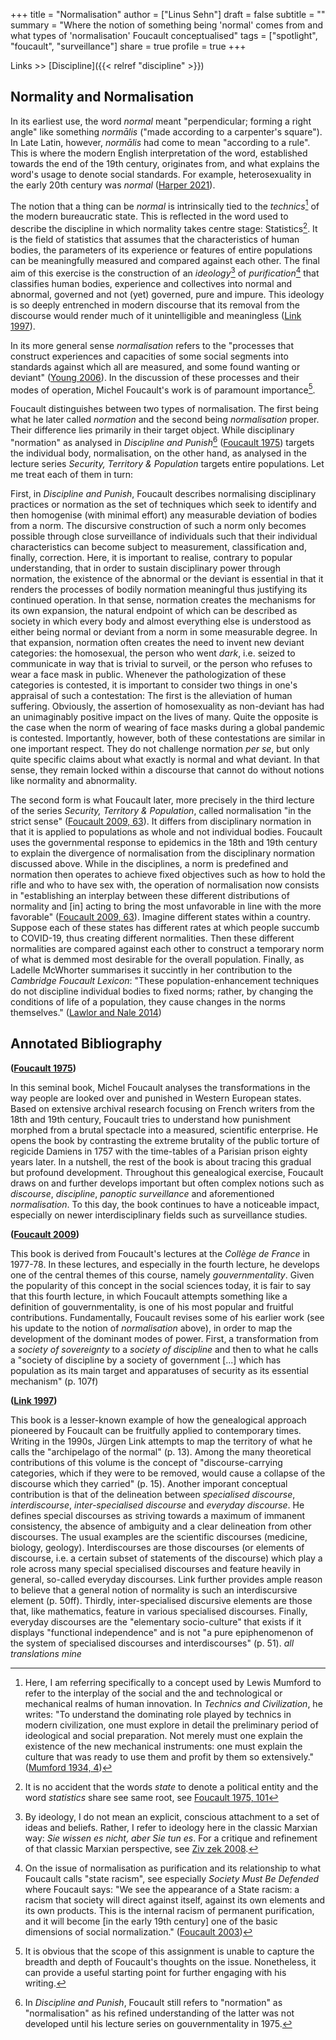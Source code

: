 +++
title = "Normalisation"
author = ["Linus Sehn"]
draft = false
subtitle = ""
summary = "Where the notion of something being 'normal' comes from and what types of 'normalisation' Foucault conceptualised"
tags = ["spotlight", "foucault", "surveillance"]
share = true
profile = true
+++

Links >> [Discipline]({{< relref "discipline" >}})

## Normality and Normalisation 

In its earliest use, the word _normal_ meant "perpendicular; forming a right
angle" like something _normālis_ ("made according to a carpenter's square"). In
Late Latin, however, _normālis_ had come to mean "according to a rule". This is
where the modern English interpretation of the word, established towards the end
of the 19th century, originates from, and what explains the word's usage to
denote social standards. For example, heterosexuality in the early 20th century
was _normal_ ([Harper 2021](#org5c389b4)).

The notion that a thing can be _normal_ is intrinsically tied to the
_technics_[^fn:1] of the modern bureaucratic state. This is reflected in the
word used to describe the discipline in which normality takes centre stage:
Statistics[^fn:2]. It is the field of statistics that assumes that the
characteristics of human bodies, the parameters of its experience or features of
entire populations can be meaningfully measured and compared against each other.
The final aim of this exercise is the construction of an _ideology_[^fn:3] of
_purification_[^fn:4] that classifies human bodies, experience and collectives
into normal and abnormal, governed and not (yet) governed, pure and impure. This
ideology is so deeply entrenched in modern discourse that its removal from the
discourse would render much of it unintelligible and meaningless
([Link 1997](#org249481c)).

In its more general sense _normalisation_ refers to the "processes that
construct experiences and capacities of some social segments into standards
against which all are measured, and some found wanting or deviant"
([Young 2006](#org65a2d81)). In the discussion of these processes and their
modes of operation, Michel Foucault's work is of paramount importance[^fn:5].

Foucault distinguishes between two types of normalisation. The first being what
he later called _normation_ and the second being _normalisation_ proper. Their
difference lies primarily in their target object. While disciplinary "normation"
as analysed in _Discipline and Punish_[^fn:6] ([Foucault 1975](#org121e9d8))
targets the individual body, normalisation, on the other hand, as analysed in
the lecture series _Security, Territory & Population_ targets entire
populations. Let me treat each of them in turn:

First, in _Discipline and Punish_, Foucault describes normalising disciplinary
practices or normation as the set of techniques which seek to identify and then
homogenise (with minimal effort) any measurable deviation of bodies from a norm.
The discursive construction of such a norm only becomes possible through close
surveillance of individuals such that their individual characteristics can
become subject to measurement, classification and, finally, correction. Here, it
is important to realise, contrary to popular understanding, that in order to
sustain disciplinary power through normation, the existence of the abnormal or
the deviant is essential in that it renders the processes of bodily normation
meaningful thus justifying its continued operation. In that sense, normation
creates the mechanisms for its own expansion, the natural endpoint of which can
be described as society in which every body and almost everything else is
understood as either being normal or deviant from a norm in some measurable
degree. In that expansion, normation often creates the need to invent new
deviant categories: the homosexual, the person who went _dark_, i.e. seized to
communicate in way that is trivial to surveil, or the person who refuses to wear
a face mask in public. Whenever the pathologization of these categories is
contested, it is important to consider two things in one's appraisal of such a
contestation: The first is the alleviation of human suffering. Obviously, the
assertion of homosexuality as non-deviant has had an unimaginably positive
impact on the lives of many. Quite the opposite is the case when the norm of
wearing of face masks during a global pandemic is contested. Importantly,
however, both of these contestations are similar in one important respect. They
do not challenge normation _per se_, but only quite specific claims about what
exactly is normal and what deviant. In that sense, they remain locked within a
discourse that cannot do without notions like normality and abnormality.

The second form is what Foucault later, more precisely in the third lecture of
the series _Security, Territory & Population_, called normalisation "in the
strict sense" ([Foucault 2009, 63](#org96f6a36)). It differs from disciplinary
normation in that it is applied to populations as whole and not individual
bodies. Foucault uses the governmental response to epidemics in the 18th and
19th century to explain the divergence of normalisation from the disciplinary
normation discussed above. While in the disciplines, a norm is predefined and
normation then operates to achieve fixed objectives such as how to hold the
rifle and who to have sex with, the operation of normalisation now consists in
"establishing an interplay between these different distributions of normality
and [in] acting to bring the most unfavorable in line with the more favorable"
([Foucault 2009, 63](#org96f6a36)). Imagine different states within a country.
Suppose each of these states has different rates at which people succumb to
COVID-19, thus creating different normalities. Then these different normalities
are compared against each other to construct a temporary norm of what is demmed
most desirable for the overall population. Finally, as Ladelle McWhorter
summarises it succintly in her contribution to the _Cambridge Foucault Lexicon_:
"These population-enhancement techniques do not discipline individual bodies to
fixed norms; rather, by changing the conditions of life of a population, they
cause changes in the norms themselves." ([Lawlor and Nale 2014](#org1cb2321))

## Annotated Bibliography 

**([Foucault 1975](#org121e9d8))**

In this seminal book, Michel Foucault analyses the transformations in the way
people are looked over and punished in Western European states. Based on
extensive archival research focusing on French writers from the 18th and 19th
century, Foucault tries to understand how punishment morphed from a brutal
spectacle into a measured, scientific enterprise. He opens the book by
contrasting the extreme brutality of the public torture of regicide Damiens in
1757 with the time-tables of a Parisian prison eighty years later. In a
nutshell, the rest of the book is about tracing this gradual but profound
development. Throughout this genealogical exercise, Foucault draws on and
further develops important but often complex notions such as _discourse_,
_discipline_, _panoptic surveillance_ and aforementioned _normalisation_. To
this day, the book continues to have a noticeable impact, especially on newer
interdisciplinary fields such as surveillance studies.

**([Foucault 2009](#org96f6a36))**

This book is derived from Foucault's lectures at the _Collège de France_ in
1977-78. In these lectures, and especially in the fourth lecture, he develops
one of the central themes of this course, namely _gouvernmentality_. Given the
popularity of this concept in the social sciences today, it is fair to say that
this fourth lecture, in which Foucault attempts something like a definition of
gouvernmentality, is one of his most popular and fruitful contributions.
Fundamentally, Foucault revises some of his earlier work (see his update to the
notion of _normalisation_ above), in order to map the development of the
dominant modes of power. First, a transformation from a _society of sovereignty_
to a _society of discipline_ and then to what he calls a "society of discipline
by a society of government [...] which has population as its main target and
apparatuses of security as its essential mechanism" (p. 107f)

**([Link 1997](#org249481c))**

This book is a lesser-known example of how the genealogical approach pioneered
by Foucault can be fruitfully applied to contemporary times. Writing in the
1990s, Jürgen Link attempts to map the territory of what he calls the
"archipelago of the normal" (p. 13). Among the many theoretical contributions of
this volume is the concept of "discourse-carrying categories, which if they were
to be removed, would cause a collapse of the discourse which they carried" (p.
15). Another imporant conceptual contribution is that of the delineation between
_specialised discourse_, _interdiscourse_, _inter-specialised discourse_ and
_everyday discourse_. He defines special discourses as striving towards a
maximum of immanent consistency, the absence of ambiguity and a clear
delineation from other discourses. The usual examples are the scientific
discourses (medicine, biology, geology). Interdiscourses are those discourses
(or elements of discourse, i.e. a certain subset of statements of the discourse)
which play a role across many special specialised discourses and feature heavily
in general, so-called everyday discourses. Link further provides ample reason to
believe that a general notion of normality is such an interdiscursive element
(p. 50ff). Thirdly, inter-specialised discursive elements are those that, like
mathematics, feature in various specialised discourses. Finally, everyday
discourses are the "elementary socio-culture" that exists if it displays
"functional independence" and is not "a pure epiphenomenon of the system of
specialised discourses and interdiscourses" (p. 51). _all translations mine_

[^fn:1]:
    Here, I am referring specifically to a concept used by Lewis Mumford to
    refer to the interplay of the social and the and technological or mechanical
    realms of human innovation. In _Technics and Civilization_, he writes: "To
    understand the dominating role played by technics in modern civilization,
    one must explore in detail the preliminary period of ideological and social
    preparation. Not merely must one explain the existence of the new mechanical
    instruments: one must explain the culture that was ready to use them and
    profit by them so extensively." ([Mumford 1934, 4](#orgde6a1ab))

[^fn:2]:
    It is no accident that the words _state_ to denote a political entity and
    the word _statistics_ share see same root, see
    [Foucault 1975, 101](#org121e9d8)

[^fn:3]:
    By ideology, I do not mean an explicit, conscious attachment to a set of
    ideas and beliefs. Rather, I refer to ideology here in the classic Marxian
    way: _Sie wissen es nicht, aber Sie tun es_. For a critique and refinement
    of that classic Marxian perspective, see [Ziv zek 2008](#org03c089e).

[^fn:4]:
    On the issue of normalisation as purification and its relationship to what
    Foucault calls "state racism", see especially _Society Must Be Defended_
    where Foucault says: "We see the appearance of a State racism: a racism that
    society will direct against itself, against its own elements and its own
    products. This is the internal racism of permanent purification, and it will
    become [in the early 19th century] one of the basic dimensions of social
    normalization." ([Foucault 2003](#org6aae2db))

[^fn:5]:
    It is obvious that the scope of this assignment is unable to capture the
    breadth and depth of Foucault's thoughts on the issue. Nonetheless, it can
    provide a useful starting point for further engaging with his writing.

[^fn:6]:
    In _Discipline and Punish_, Foucault still refers to "normation" as
    "normalisation" as his refined understanding of the latter was not developed
    until his lecture series on gouvernmentality in 1975.
